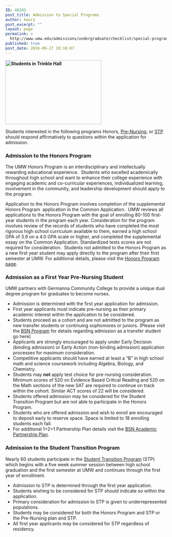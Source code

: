 ```yaml
---
ID: 48203
post_title: Admission to Special Programs
author: keury
post_excerpt: ""
layout: page
permalink: >
  http://www.umw.edu/admissions/undergraduate/checklist/special-programs/
published: true
post_date: 2016-09-27 10:10:07
---
```

<strong><img class="alignright wp-image-48204 size-medium" src="http://www.umw.edu/admissions/wp-content/uploads/sites/6/2016/09/IMG_2643b-300x200.jpg" alt="Students in Trinkle Hall" width="300" height="200" /></strong>

Students interested in the following programs Honors, <a href="#Pre-Nursing">Pre-Nursing</a>, or <a href="#STP">STP</a> should respond affirmatively to questions within the application for admission.
<h3><strong>Admission to the Honors Program</strong></h3>
The UMW Honors Program is an interdisciplinary and intellectually rewarding educational experience.  Students who excelled academically throughout high school and want to enhance their college experience with engaging academic and co-curricular experiences, individualized learning, involvement in the community, and leadership development should apply to the program.

Application to the Honors Program involves completion of the supplemental Honors Program  application in the Common Application.  UMW reviews all applications to the Honors Program with the goal of enrolling 80-100 first-year students in the program each year. Consideration for the program involves review of the records of students who have completed the most rigorous high school curriculum available to them, earned a high school GPA of 3.9 on a 4.0 GPA scale or higher, and completed the supplemental essay on the Common Application. Standardized tests scores are not required for consideration.  Students not admitted to the Honors Program as a new first year student may apply directly to the program after their first semester at UMW. For additional details, please visit the <a href="http://academics.umw.edu/honorsprogram/">Honors Program page</a>.
<h3><a name="Pre-Nursing"></a><strong>Admission as a First Year Pre-Nursing Student</strong></h3>
UMW partners with Germanna Community College to provide a unique dual degree program for graduates to become nurses.
<ul>
 	<li>Admission is determined with the first year application for admission.</li>
 	<li>First year applicants must indicate pre-nursing as their primary academic interest within the application to be considered.</li>
 	<li>Students proceed as a cohort and are not admitted to the program as new transfer students or continuing sophomores or juniors. (Please visit the <a href="https://cas.umw.edu/nursing/dual-degrees/">BSN Program</a> for details regarding admission as a transfer student go here)</li>
 	<li>Applicants are strongly encouraged to apply under Early Decision (binding admission) or Early Action (non-binding admission) application processes for maximum consideration.</li>
 	<li>Competitive applicants should have earned at least a “B” in high school math and science coursework including Algebra, Biology, and Chemistry.</li>
 	<li>Students may <strong>not</strong> apply test choice for pre-nursing consideration. Minimum scores of 520 on Evidence Based Critical Reading and 520 on the Math sections of the new SAT are required to continue on track within the cohort. Similar ACT scores of 22 will be considered.</li>
 	<li>Students offered admission may be considered for the Student Transition Program but are not able to participate in the Honors Program.</li>
 	<li>Students who are offered admission and wish to enroll are encouraged to deposit early to reserve space. Space is limited to 18 enrolling students each fall.</li>
 	<li>For additional 1+2+1 Partnership Plan details visit the <a href="http://www.umw.edu/admissions/adult/bsn/app/">BSN Academic Partnership Plan</a>.</li>
</ul>
<h3><a name="STP"></a><strong>Admission to the Student Transition Program</strong></h3>
Nearly 60 students participate in the <a href="http://diversity.umw.edu/stp/">Student Transition Program</a> (STP) which begins with a five week summer session between high school graduation and the first semester at UMW and continues through the first year of enrollment.
<ul>
 	<li>Admission to STP is determined through the first year application.</li>
 	<li>Students wishing to be considered for STP should indicate so within the application.</li>
 	<li>Primary consideration for admission to STP is given to underrepresented populations.</li>
 	<li>Students may be considered for both the Honors Program and STP or the Pre-Nursing plan and STP.</li>
 	<li>All first year applicants may be considered for STP regardless of residency.</li>
</ul>